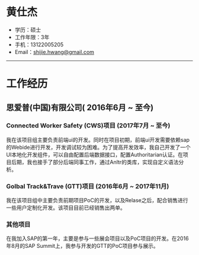 # 黄仕杰

 - 学历：硕士
 - 工作年限：3年
 - 手机：13122005205
 - Email：shijie.hwang@gmail.com
---
# 工作经历
## 思爱普(中国)有限公司( 2016年6月 ~ 至今)
### Connected Worker Safety (CWS)项目 (2017年7月 ~ 至今)
我在该项目组主要负责前端ui的开发。同时在项目初期，前端ui开发需要依赖sap的Webide进行开发，开发调试较为困难。为了提高开发效率，我自己开发了一个UI本地化开发组件，可以自由配置后端数据接口，配置Authoritarian认证。在项目后期，我也接手了部分后端同事工作，通过Anltr的类库，实现自定义语法分析。

### Golbal Track&Trave (GTT)项目 (2016年6月 ~ 2017年11月)
我在该项目组中主要负责前期项目PoC的开发，以及Relase之后，配合销售进行一些用户定制化开发。该项目目前已经销售出两单。

### 其他项目
在我加入SAP的第一年，主要是参与一些展会项目以及PoC项目的开发。在2016年8月的SAP Summit上，我参与开发的GTT的PoC项目参与展示。

